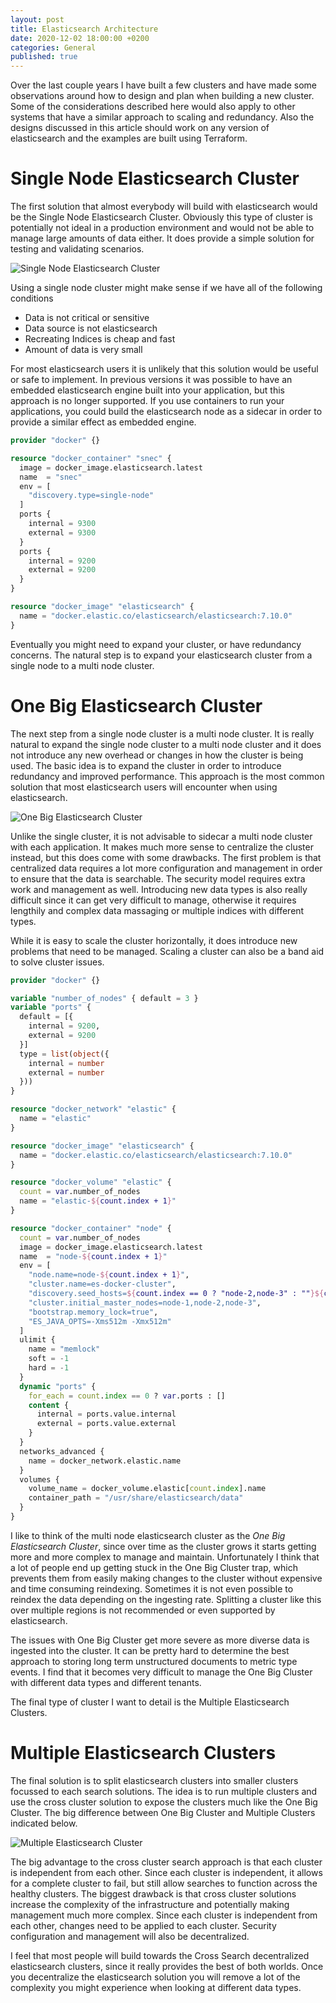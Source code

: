 ```yaml
---
layout: post
title: Elasticsearch Architecture
date: 2020-12-02 18:00:00 +0200
categories: General
published: true
---
```


Over the last couple years I have built a few clusters and have made some observations around how to design and plan when
building a new cluster. Some of the considerations described here would also apply to other systems that have a similar
approach to scaling and redundancy. Also the designs discussed in this article should work on any version of elasticsearch
and the examples are built using Terraform.

# Single Node Elasticsearch Cluster

The first solution that almost everybody will build with elasticsearch would be the Single Node Elasticsearch Cluster.
Obviously this type of cluster is potentially not ideal in a production environment and would not be able to manage large
amounts of data either. It does provide a simple solution for testing and validating scenarios.

![Single Node Elasticsearch Cluster](/assets/SNEC.png "Single Node Elasticsearch Cluster")

Using a single node cluster might make sense if we have all of the following conditions

* Data is not critical or sensitive
* Data source is not elasticsearch
* Recreating Indices is cheap and fast
* Amount of data is very small

For most elasticsearch users it is unlikely that this solution would be useful or safe to implement. In previous versions
it was possible to have an embedded elasticsearch engine built into your application, but this approach is no longer
supported. If you use containers to run your applications, you could build the elasticsearch node as a sidecar in order
to provide a similar effect as embedded engine.

```terraform
provider "docker" {}

resource "docker_container" "snec" {
  image = docker_image.elasticsearch.latest
  name  = "snec"
  env = [
    "discovery.type=single-node"
  ]
  ports {
    internal = 9300
    external = 9300
  }
  ports {
    internal = 9200
    external = 9200
  }
}

resource "docker_image" "elasticsearch" {
  name = "docker.elastic.co/elasticsearch/elasticsearch:7.10.0"
}
```

Eventually you might need to expand your cluster, or have redundancy concerns. The natural step is to expand your 
elasticsearch cluster from a single node to a multi node cluster.

# One Big Elasticsearch Cluster

The next step from a single node cluster is a multi node cluster. It is really natural to expand the single node cluster
to a multi node cluster and it does not introduce any new overhead or changes in how the cluster is being used. The
basic idea is to expand the cluster in order to introduce redundancy and improved performance. This approach is the
most common solution that most elasticsearch users will encounter when using elasticsearch.

![One Big Elasticsearch Cluster](/assets/OBEC.png "One Big Elasticsearch Cluster")

Unlike the single cluster, it is not advisable to sidecar a multi node cluster with each application. It makes much more
sense to centralize the cluster instead, but this does come with some drawbacks. The first problem is that centralized
data requires a lot more configuration and management in order to ensure that the data is searchable. The security model
requires extra work and management as well. Introducing new data types is also really difficult since it can get very
difficult to manage, otherwise it requires lengthily and complex data massaging or multiple indices with different types.

While it is easy to scale the cluster horizontally, it does introduce new problems that need to be managed. Scaling a 
cluster can also be a band aid to solve cluster issues.

```terraform
provider "docker" {}

variable "number_of_nodes" { default = 3 }
variable "ports" {
  default = [{
    internal = 9200,
    external = 9200
  }]
  type = list(object({
    internal = number
    external = number
  }))
}

resource "docker_network" "elastic" {
  name = "elastic"
}

resource "docker_image" "elasticsearch" {
  name = "docker.elastic.co/elasticsearch/elasticsearch:7.10.0"
}

resource "docker_volume" "elastic" {
  count = var.number_of_nodes
  name = "elastic-${count.index + 1}"
}

resource "docker_container" "node" {
  count = var.number_of_nodes
  image = docker_image.elasticsearch.latest
  name  = "node-${count.index + 1}"
  env = [
    "node.name=node-${count.index + 1}",
    "cluster.name=es-docker-cluster",
    "discovery.seed_hosts=${count.index == 0 ? "node-2,node-3" : ""}${count.index == 1 ? "node-1,node-3" : ""}${count.index == 2 ? "node-1,node-2" : ""}",
    "cluster.initial_master_nodes=node-1,node-2,node-3",
    "bootstrap.memory_lock=true",
    "ES_JAVA_OPTS=-Xms512m -Xmx512m"
  ]
  ulimit {
    name = "memlock"
    soft = -1
    hard = -1
  }
  dynamic "ports" {
    for_each = count.index == 0 ? var.ports : []
    content {
      internal = ports.value.internal
      external = ports.value.external
    }
  }  
  networks_advanced {
    name = docker_network.elastic.name
  }
  volumes {
    volume_name = docker_volume.elastic[count.index].name
    container_path = "/usr/share/elasticsearch/data"
  }
}
```

I like to think of the multi node elasticsearch cluster as the *One Big Elasticsearch Cluster*, since over time as the 
cluster grows it starts getting more and more complex to manage and maintain. Unfortunately I think that a lot of people
end up getting stuck in the One Big Cluster trap, which prevents them from easily making changes to the cluster without
expensive and time consuming reindexing. Sometimes it is not even possible to reindex the data depending on the ingesting
rate. Splitting a cluster like this over multiple regions is not recommended or even supported by elasticsearch.

The issues with One Big Cluster get more severe as more diverse data is ingested into the cluster. It can be pretty hard
to determine the best approach to storing long term unstructured documents to metric type events. I find that it becomes
very difficult to manage the One Big Cluster with different data types and different tenants.

The final type of cluster I want to detail is the Multiple Elasticsearch Clusters.

# Multiple Elasticsearch Clusters

The final solution is to split elasticsearch clusters into smaller clusters focussed to each search solutions. The idea
is to run multiple clusters and use the cross cluster solution to expose the clusters much like the One Big Cluster. The
big difference between One Big Cluster and Multiple Clusters indicated below.

![Multiple Elasticsearch Cluster](/assets/MEC.png "Multiple Elasticsearch Cluster")

The big advantage to the cross cluster search approach is that each cluster is independent from each other. Since each
cluster is independent, it allows for a complete cluster to fail, but still allow searches to function across the 
healthy clusters. The biggest drawback is that cross cluster solutions increase the complexity of the infrastructure and
potentially making management much more complex. Since each cluster is independent from each other, changes need to be
applied to each cluster. Security configuration and management will also be decentralized.

I feel that most people will build towards the Cross Search decentralized elasticsearch clusters, since it really provides
the best of both worlds. Once you decentralize the elasticsearch solution you will remove a lot of the complexity you
might experience when looking at different data types.
